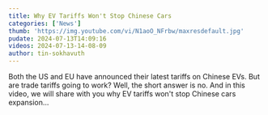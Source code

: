 ```yaml
---
title: Why EV Tariffs Won't Stop Chinese Cars
categories: ['News']
thumb: 'https://img.youtube.com/vi/N1aoO_NFrbw/maxresdefault.jpg'
pudate: 2024-07-13T14:09:16
videos: 2024-07-13-14-08-09
author: tin-sokhavuth
---
```

Both the US and EU have announced their latest tariffs on Chinese EVs. But are trade tariffs going to work? Well, the short answer is no. And in this video, we will share with you why EV tariffs won't stop Chinese cars expansion...